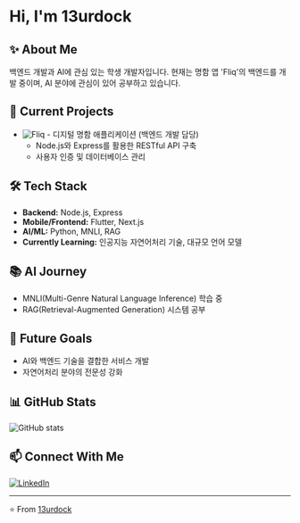 # Hi, I'm 13urdock

## ✨ About Me
백엔드 개발과 AI에 관심 있는 학생 개발자입니다. 현재는 명함 앱 'Fliq'의 백엔드를 개발 중이며, AI 분야에 관심이 있어 공부하고 있습니다.

## 💼 Current Projects
- ![Fliq](https://github.com/HongEolHongEol) - 디지털 명함 애플리케이션 (백엔드 개발 담당)
  - Node.js와 Express를 활용한 RESTful API 구축
  - 사용자 인증 및 데이터베이스 관리

## 🛠 Tech Stack
- **Backend:** Node.js, Express
- **Mobile/Frontend:** Flutter, Next.js
- **AI/ML:** Python, MNLI, RAG
- **Currently Learning:** 인공지능 자연어처리 기술, 대규모 언어 모델

## 📚 AI Journey
- MNLI(Multi-Genre Natural Language Inference) 학습 중
- RAG(Retrieval-Augmented Generation) 시스템 공부

## 🌱 Future Goals
- AI와 백엔드 기술을 결합한 서비스 개발
- 자연어처리 분야의 전문성 강화

## 📊 GitHub Stats
![GitHub stats](https://github-readme-stats.vercel.app/api?username=13urdock&show_icons=true&theme=radical)

## 📫 Connect With Me
[![LinkedIn](https://img.shields.io/badge/LinkedIn-0077B5?style=for-the-badge&logo=linkedin&logoColor=white)](https://www.linkedin.com/in/annie-jung-861059229/)

---

⭐️ From [13urdock](https://github.com/13urdock)
